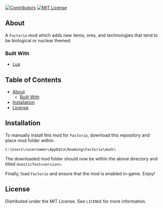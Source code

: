 <!-- PROJECT SHIELDS -->
[![Contributors][contributors-shield]][contributors-url]
[![MIT License][license-shield]][license-url]

<!-- ABOUT -->
## About
A `Factorio` mod which adds new items, ores, and technologies that tend to be biological or nuclear themed.

### Built With
* [Lua](https://www.lua.org/)

<!-- TABLE OF CONTENTS -->
## Table of Contents
* [About](#about)
  * [Built With](#built-with)
* [Installation](#installation)
* [License](#license)

<!-- INSTALLATION -->
## Installation
To manually install this mod for `Factorio`, download this repository and place mod folder within:

`C:\Users\<username>\AppData\Roaming\Factorio\mods\`

The downloaded mod folder should now be within the above directory and titled `GnosticTest<version>`.

Finally, load `Factorio` and ensure that the mod is enabled in-game. Enjoy!

<!-- LICENSE -->
## License
Distributed under the MIT License. See `LICENSE` for more information.

<!-- MARKDOWN LINKS & IMAGES -->
[contributors-shield]: https://img.shields.io/github/contributors/t-gled/Factorio-Test-Mod-1
[contributors-url]: https://github.com/t-gled/Factorio-Test-Mod-1/graphs/contributors
[license-shield]: https://img.shields.io/badge/license-MIT-blue.svg
[license-url]: https://choosealicense.com/licenses/mit
